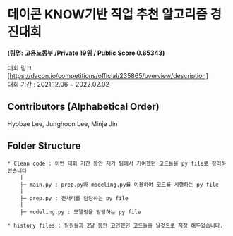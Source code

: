 # 데이콘 KNOW기반 직업 추천 알고리즘 경진대회
__(팀명: 고용노동부 /Private 19위 / Public Score 0.65343)__  

대회 링크 [https://dacon.io/competitions/official/235865/overview/description]   
대회 기간 : 2021.12.06 ~ 2022.02.02  

## Contributors (Alphabetical Order)

Hyobae Lee, Junghoon Lee, Minje Jin

## Folder Structure

```
* Clean code : 이번 대회 기간 동안 제가 팀에서 기여했던 코드들을 py file로 정리하였습니다
    |
    ├─ main.py : prep.py와 modeling.py를 이용하여 코드를 시행하는 py file
    |
    ├─ prep.py : 전처리를 담당하는 py file
    |
    ├─ modeling.py : 모델링을 담당하는 py file

* history files : 팀원들과 2달 동안 고민했던 코드들을 날것으로 저장 해두었습니다.
```

